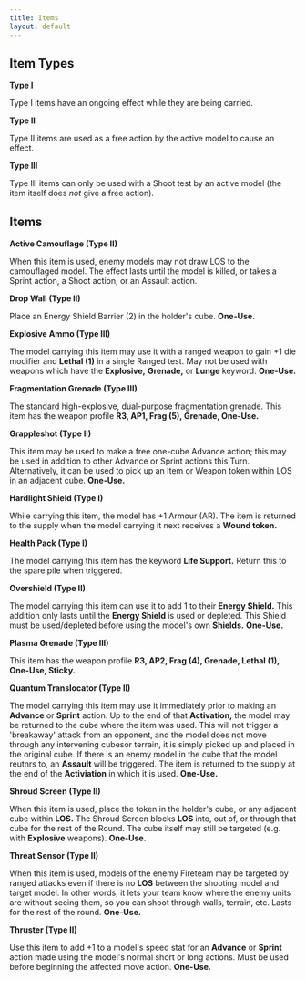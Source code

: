 ```yaml
---
title: Items
layout: default
---
```

## Item Types

**Type I**

Type I items have an ongoing effect while they are being carried.

**Type II**

Type II items are used as a free action by the active model to cause an effect.

**Type III**

Type III items can only be used with a Shoot test by an active model (the item itself does *not* give a free action). 

## Items

**Active Camouflage (Type II)**

When this item is used, enemy models may not draw LOS to the camouflaged model. The effect lasts until the model is killed, or takes a Sprint action, a Shoot action, or an Assault action.

**Drop Wall (Type II)**

Place an Energy Shield Barrier (2) in the holder's cube. **One-Use.**

**Explosive Ammo (Type III)**

The model carrying this item may use it with a ranged weapon to gain +1 die modifier and **Lethal (1)** in a single Ranged test. May not be used with weapons which have the **Explosive,** **Grenade,** or **Lunge** keyword. **One-Use.**

**Fragmentation Grenade (Type III)**

The standard high-explosive, dual-purpose fragmentation grenade. This item has the weapon profile **R3, AP1, Frag (5), Grenade, One-Use.**

**Grappleshot (Type II)**

This item may be used to make a free one-cube Advance action; this may be used in addition to other Advance or Sprint actions this Turn. Alternatively, it can be used to pick up an Item or Weapon token within LOS in an adjacent cube. **One-Use.**

**Hardlight Shield (Type I)**

While carrying this item, the model has +1 Armour (AR). The item is returned to the supply when the model carrying it next receives a **Wound token.**

**Health Pack (Type I)**

The model carrying this item has the keyword **Life Support.** Return this to the spare pile when triggered.

**Overshield (Type II)**

The model carrying this item can use it to add 1 to their **Energy Shield.** This addition only lasts until the **Energy Shield** is used or depleted. This Shield must be used/depleted before using the model's own **Shields.** **One-Use.**

**Plasma Grenade (Type III)**

This item has the weapon profile **R3, AP2, Frag (4), Grenade, Lethal (1), One-Use, Sticky.**

**Quantum Translocator (Type II)**

The model carrying this item may use it immediately prior to making an **Advance** or **Sprint** action. Up to the end of that **Activation,** the model may be returned to the cube where the item was used. This will not trigger a 'breakaway' attack from an opponent, and the model does not move through any intervening cubesor terrain, it is simply picked up and placed in the original cube. If there is an enemy model in the cube that the model reutnrs to, an **Assault** will be triggered. The item is returned to the supply at the end of the **Activiation** in which it is used. **One-Use.**

**Shroud Screen (Type II)**

When this item is used, place the token in the holder's cube, or any adjacent cube within **LOS.** The Shroud Screen blocks **LOS** into, out of, or through that cube for the rest of the Round. The cube itself may still be targeted (e.g. with **Explosive** weapons). **One-Use.**

**Threat Sensor (Type II)**

When this item is used, models of the enemy Fireteam may be targeted by ranged attacks even if there is no **LOS** between the shooting model and target model. In other words, it lets your team know where the enemy units are without seeing them, so you can shoot through walls, terrain, etc. Lasts for the rest of the round. **One-Use.**

**Thruster (Type II)**

Use this item to add +1 to a model's speed stat for an **Advance** or **Sprint** action made using the model's normal short or long actions. Must be used before beginning the affected move action. **One-Use.**